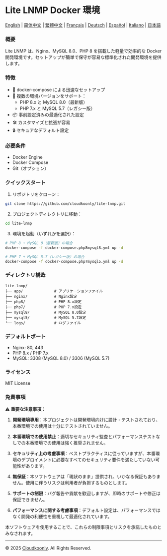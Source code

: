 # Lite LNMP Docker 環境

[English](README.md) | [简体中文](README_zh-CN.md) | [繁體中文](README_zh-TW.md) | [Français](README_FR.md) | [Deutsch](README_DE.md) | [Español](README_ES.md) | [Italiano](README_IT.md) | [日本語](README_JP.md)

### 概要
Lite LNMP は、Nginx、MySQL 8.0、PHP 8 を搭載した軽量で効率的な Docker 開発環境です。セットアップが簡単で保守が容易な標準化された開発環境を提供します。

### 特徴
- 🚀 docker-compose による迅速なセットアップ
- 🔧 複数の環境バージョンをサポート：
  - PHP 8.x と MySQL 8.0（最新版）
  - PHP 7.x と MySQL 5.7（レガシー版）
- 📦 事前設定済みの最適化された設定
- 🛠️ カスタマイズと拡張が容易
- 🔒 セキュアなデフォルト設定

### 必要条件
- Docker Engine
- Docker Compose
- Git（オプション）

### クイックスタート
1. リポジトリをクローン：
```bash
git clone https://github.com/cloudkoonly/lite-lnmp.git
```

2. プロジェクトディレクトリに移動：
```bash
cd lite-lnmp
```

3. 環境を起動（いずれかを選択）：
```bash
# PHP 8 + MySQL 8（最新版）の場合
docker-compose -f docker-compose.php8mysql8.yml up -d

# PHP 7 + MySQL 5.7（レガシー版）の場合
docker-compose -f docker-compose.php7mysql5.yml up -d
```

### ディレクトリ構造
```
lite-lnmp/
├── app/              # アプリケーションファイル
├── nginx/            # Nginx設定
├── php8/             # PHP 8.x設定
├── php7/             # PHP 7.x設定
├── mysql8/           # MySQL 8.0設定
├── mysql5/           # MySQL 5.7設定
└── logs/             # ログファイル
```

### デフォルトポート
- Nginx: 80, 443
- PHP 8.x / PHP 7.x
- MySQL: 3308 (MySQL 8.0) / 3306 (MySQL 5.7)

### ライセンス
MIT License

### 免責事項
⚠️ **重要な注意事項：**

1. **開発環境専用**：本プロジェクトは開発環境向けに設計・テストされており、本番環境での使用は十分にテストされていません。

2. **本番環境での使用禁止**：適切なセキュリティ監査とパフォーマンステストなしでの本番環境での使用は強く推奨されません。

3. **セキュリティ上の考慮事項**：ベストプラクティスに従っていますが、本番環境のデプロイメントに必要なすべてのセキュリティ要件を満たしていない可能性があります。

4. **無保証**：本ソフトウェアは「現状のまま」提供され、いかなる保証もありません。使用に伴うリスクは利用者が負担するものとします。

5. **サポートの制限**：バグ報告や貢献を歓迎しますが、即時のサポートや修正は保証できません。

6. **パフォーマンスに関する考慮事項**：デフォルト設定は、パフォーマンスではなく開発の利便性を重視して最適化されています。

本ソフトウェアを使用することで、これらの制限事項とリスクを承諾したものとみなされます。

---

© 2025 [Cloudkoonly](https://www.cloudkoonly.com). All Rights Reserved.
